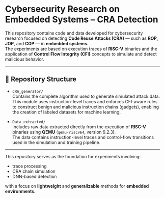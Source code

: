 # Cybersecurity Research on Embedded Systems – CRA Detection

This repository contains code and data developed for cybersecurity research focused on detecting **Code Reuse Attacks (CRA)** — such as **ROP**, **JOP**, and **COP** — in **embedded systems**.  
The experiments are based on execution traces of **RISC-V** binaries and the application of **Control Flow Integrity (CFI)** concepts to simulate and detect malicious behavior.

---

## 📁 Repository Structure

- `CRA_generator/`  
  Contains the complete algorithm used to generate simulated attack data.  
  This module uses instruction-level traces and enforces CFI-aware rules to construct benign and malicious instruction chains (gadgets), enabling the creation of labeled datasets for machine learning.

- `Data_extracted/`  
  Includes raw data extracted directly from the execution of **RISC-V** binaries using **QEMU** (`qemu-riscv64`, version 9.2.3).  
  The data contains instruction-level traces and control-flow transitions used in the simulation and training pipeline.

---

This repository serves as the foundation for experiments involving:

- trace processing  
- CRA chain simulation  
- DNN-based detection  

with a focus on **lightweight** and **generalizable** methods for **embedded environments**.
